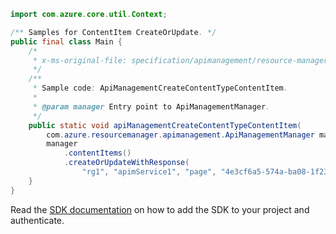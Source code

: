 ```java
import com.azure.core.util.Context;

/** Samples for ContentItem CreateOrUpdate. */
public final class Main {
    /*
     * x-ms-original-file: specification/apimanagement/resource-manager/Microsoft.ApiManagement/stable/2021-08-01/examples/ApiManagementCreateContentTypeContentItem.json
     */
    /**
     * Sample code: ApiManagementCreateContentTypeContentItem.
     *
     * @param manager Entry point to ApiManagementManager.
     */
    public static void apiManagementCreateContentTypeContentItem(
        com.azure.resourcemanager.apimanagement.ApiManagementManager manager) {
        manager
            .contentItems()
            .createOrUpdateWithResponse(
                "rg1", "apimService1", "page", "4e3cf6a5-574a-ba08-1f23-2e7a38faa6d8", null, Context.NONE);
    }
}
```

Read the [SDK documentation](https://github.com/Azure/azure-sdk-for-java/blob/azure-resourcemanager-apimanagement_1.0.0-beta.3/sdk/apimanagement/azure-resourcemanager-apimanagement/README.md) on how to add the SDK to your project and authenticate.
